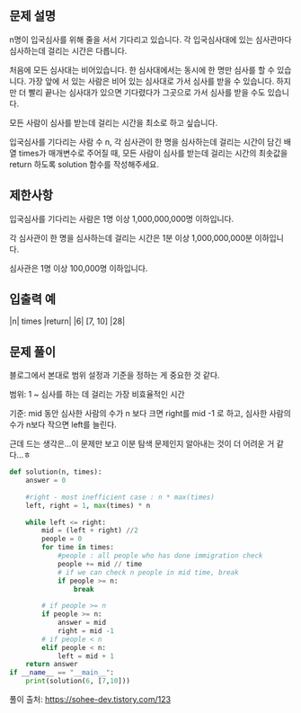 ## 문제 설명
n명이 입국심사를 위해 줄을 서서 기다리고 있습니다. 각 입국심사대에 있는 심사관마다 심사하는데 걸리는 시간은 다릅니다.

처음에 모든 심사대는 비어있습니다. 한 심사대에서는 동시에 한 명만 심사를 할 수 있습니다. 가장 앞에 서 있는 사람은 비어 있는 심사대로 가서 심사를 받을 수 있습니다. 하지만 더 빨리 끝나는 심사대가 있으면 기다렸다가 그곳으로 가서 심사를 받을 수도 있습니다.

모든 사람이 심사를 받는데 걸리는 시간을 최소로 하고 싶습니다.

입국심사를 기다리는 사람 수 n, 각 심사관이 한 명을 심사하는데 걸리는 시간이 담긴 배열 times가 매개변수로 주어질 때, 모든 사람이 심사를 받는데 걸리는 시간의 최솟값을 return 하도록 solution 함수를 작성해주세요.

## 제한사항
입국심사를 기다리는 사람은 1명 이상 1,000,000,000명 이하입니다.

각 심사관이 한 명을 심사하는데 걸리는 시간은 1분 이상 1,000,000,000분 이하입니다.

심사관은 1명 이상 100,000명 이하입니다.

## 입출력 예
|n|	times	|return|
|6|	[7, 10]	|28|

## 문제 풀이
블로그에서 본대로 범위 설정과 기준을 정하는 게 중요한 것 같다.

범위: 1 ~ 심사를 하는 데 걸리는 가장 비효율적인 시간

기준: mid 동안 심사한 사람의 수가 n 보다 크면 right를 mid -1 로 하고,
심사한 사람의 수가 n보다 작으면 left를 늘린다.

근데 드는 생각은...이 문제만 보고 이분 탐색 문제인지 알아내는 것이 더 어려운 거 같다...ㅎ

```python
def solution(n, times):
    answer = 0
    
    #right - most inefficient case : n * max(times)
    left, right = 1, max(times) * n
    
    while left <= right:
        mid = (left + right) //2 
        people = 0
        for time in times:
            #people : all people who has done immigration check
            people += mid // time
            # if we can check n people in mid time, break
            if people >= n:
                break
        
        # if people >= n
        if people >= n:
            answer = mid
            right = mid -1
        # if people < n
        elif people < n:
            left = mid + 1
    return answer 
if __name__ == "__main__":
    print(solution(6, [7,10]))

```


풀이 출처: https://sohee-dev.tistory.com/123
